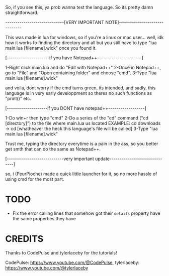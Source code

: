So, if you see this, ya prob wanna test the language.
So its pretty damn straightforward.


-----------------------------[VERY IMPORTANT NOTE]------------------------------

This was made in lua for windows, so if you're a linux or mac user... well, idk how it works fo finding the directory and all but you still have to type
"lua main.lua [filename].wick" once you found it.


[---------------------if you have Notepad++----------------------]

1-Right click main.lua and do "Edit with Notepad++"
2-Once in Notepad++, go to "File" and "Open containing folder" and choose "cmd".
3-Type "lua main.lua [filename].wick"

and voila, dont worry if the cmd turns green, its intended, and sadly, this language is in very early developpment so theres no such functions as "print()" etc.


[--------------------if you DONT have notepad++------------------]

1-Do win+r then type "cmd"
2-Do a series of the "cd" command ("cd [directory]") to the file where main.lua us located
EXAMPLE: cd downloads -> cd [whatheaver the heck this language's file will be called]
3-Type "lua main.lua [filename].wick"

Trust me, typing the directory everytime is a pain in the ass, so you better get smth that can do the same as Notepad++.

[----------------------------very important update------------------------------]

so, i (PeurPioche) made a quick little launcher for it, so no more hassle of using cmd for the most part.

# TODO
- Fix the error calling lines that somehow got their `details` property have the same properties they have

# CREDITS
Thanks to CodePulse and tylerlaceby for the tutorials!

CodePulse: https://www.youtube.com/@CodePulse, tylerlaceby: https://www.youtube.com/@tylerlaceby
